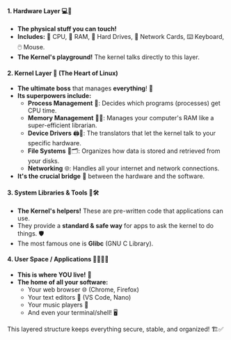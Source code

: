 #### **1. Hardware Layer 💻🔌**
*   **The physical stuff you can touch!**
*   **Includes:** 🧠 CPU, 🧮 RAM, 💾 Hard Drives, 📡 Network Cards, ⌨️ Keyboard, 🖱️ Mouse.
*   **The Kernel's playground!** The kernel talks directly to this layer.

#### **2. Kernel Layer 🐧 (The Heart of Linux)**
*   **The ultimate boss** that manages **everything**! 🤯
*   **Its superpowers include:**
    *   **Process Management** 🔄: Decides which programs (processes) get CPU time.
    *   **Memory Management** 🧠💾: Manages your computer's RAM like a super-efficient librarian.
    *   **Device Drivers** 🖨️📄: The translators that let the kernel talk to your specific hardware.
    *   **File Systems** 📁🗂️: Organizes how data is stored and retrieved from your disks.
    *   **Networking** 🌐: Handles all your internet and network connections.
*   **It's the crucial bridge** 🌉 between the hardware and the software.

#### **3. System Libraries & Tools 🧩🛠️**
*   **The Kernel's helpers!** These are pre-written code that applications can use.
*   They provide a **standard & safe way** for apps to ask the kernel to do things. 🛡️
*   The most famous one is **Glibc** (GNU C Library).

#### **4. User Space / Applications 👨‍💻👩‍💻**
*   **This is where YOU live!** 🎉
*   **The home of all your software:**
    *   Your web browser 🌐 (Chrome, Firefox)
    *   Your text editors 📝 (VS Code, Nano)
    *   Your music players 🎵
    *   And even your terminal/shell! 🖥️

This layered structure keeps everything secure, stable, and organized! 🏗️✅